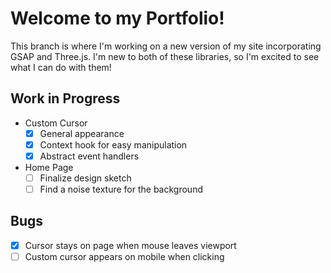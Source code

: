 # Welcome to my Portfolio!

This branch is where I'm working on a new version of my site incorporating GSAP and Three.js. I'm new to both of these libraries, so I'm excited to see what I can do with them!

## Work in Progress
- Custom Cursor
    - [x] General appearance
    - [x] Context hook for easy manipulation
    - [x] Abstract event handlers
- Home Page
    - [ ] Finalize design sketch
    - [ ] Find a noise texture for the background

## Bugs
- [x] Cursor stays on page when mouse leaves viewport
- [ ] Custom cursor appears on mobile when clicking
